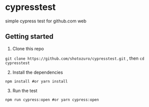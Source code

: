 # cypresstest
simple cypress test for github.com web

## Getting started

1. Clone this repo

`git clone https://github.com/shotozuro/cypresstest.git` , then `cd cypresstest`

2. Install the dependencies

`npm install #or yarn install`

3. Run the test

`npm run cypress:open #or yarn cypress:open`
